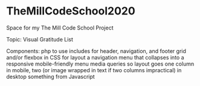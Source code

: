 # TheMillCodeSchool2020
Space for my The Mill Code School Project

Topic: 
  Visual Gratitude List

Components: 
  php to use includes for header, navigation, and footer
  grid and/or flexbox in CSS for layout
  a navigation menu that collapses into a responsive mobile-friendly menu
  media queries so layout goes one column in mobile, two (or image wrapped in text if two columns impractical) in desktop
  something from Javascript
